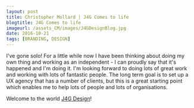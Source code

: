 ```yaml
---
layout: post
title: Christopher Mollard | J4G Comes to life
blogtitle: J4G Comes to life
imageurl: /assets_CM/images/J4GDesignBlog.jpg
date: 2016-10-21
tags: [BRANDING, DESIGN]
---
```

<p>I've gone solo!  For a little while now I have been thinking about doing my own thing and working as an independent - I can proudly say that it's happened and I'm doing it.  I'm looking forward to doing lots of great work and working with lots of fantastic people.  The long term goal is to set up a UX agency that has a number of clients, but this is a great starting point which enables me to help lots of people and lots of organisations.
</p>
<p>
Welcome to the world <a href="http://www.j4gdesign.co.uk/" target="_blank">J4G Design</a>!
</p>